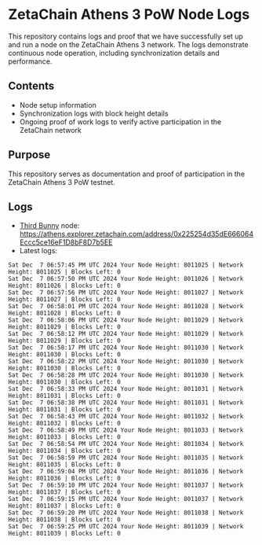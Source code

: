 # ZetaChain Athens 3 PoW Node Logs
This repository contains logs and proof that we have successfully set up and run a node on the ZetaChain Athens 3 network. The logs demonstrate continuous node operation, including synchronization details and performance.

## Contents
- Node setup information
- Synchronization logs with block height details
- Ongoing proof of work logs to verify active participation in the ZetaChain network

## Purpose
This repository serves as documentation and proof of participation in the ZetaChain Athens 3 PoW testnet.

## Logs

- [Third Bunny](https://thirdbunny.xyz/) node: https://athens.explorer.zetachain.com/address/0x225254d35dE666064Eccc5ce16eF1D8bF8D7b5EE
- Latest logs:
```
Sat Dec  7 06:57:45 PM UTC 2024 Your Node Height: 8011025 | Network Height: 8011025 | Blocks Left: 0
Sat Dec  7 06:57:50 PM UTC 2024 Your Node Height: 8011026 | Network Height: 8011026 | Blocks Left: 0
Sat Dec  7 06:57:56 PM UTC 2024 Your Node Height: 8011027 | Network Height: 8011027 | Blocks Left: 0
Sat Dec  7 06:58:01 PM UTC 2024 Your Node Height: 8011028 | Network Height: 8011028 | Blocks Left: 0
Sat Dec  7 06:58:06 PM UTC 2024 Your Node Height: 8011029 | Network Height: 8011029 | Blocks Left: 0
Sat Dec  7 06:58:12 PM UTC 2024 Your Node Height: 8011029 | Network Height: 8011029 | Blocks Left: 0
Sat Dec  7 06:58:17 PM UTC 2024 Your Node Height: 8011030 | Network Height: 8011030 | Blocks Left: 0
Sat Dec  7 06:58:22 PM UTC 2024 Your Node Height: 8011030 | Network Height: 8011030 | Blocks Left: 0
Sat Dec  7 06:58:28 PM UTC 2024 Your Node Height: 8011030 | Network Height: 8011030 | Blocks Left: 0
Sat Dec  7 06:58:33 PM UTC 2024 Your Node Height: 8011031 | Network Height: 8011031 | Blocks Left: 0
Sat Dec  7 06:58:38 PM UTC 2024 Your Node Height: 8011031 | Network Height: 8011031 | Blocks Left: 0
Sat Dec  7 06:58:43 PM UTC 2024 Your Node Height: 8011032 | Network Height: 8011032 | Blocks Left: 0
Sat Dec  7 06:58:49 PM UTC 2024 Your Node Height: 8011033 | Network Height: 8011033 | Blocks Left: 0
Sat Dec  7 06:58:54 PM UTC 2024 Your Node Height: 8011034 | Network Height: 8011034 | Blocks Left: 0
Sat Dec  7 06:58:59 PM UTC 2024 Your Node Height: 8011035 | Network Height: 8011035 | Blocks Left: 0
Sat Dec  7 06:59:04 PM UTC 2024 Your Node Height: 8011036 | Network Height: 8011036 | Blocks Left: 0
Sat Dec  7 06:59:10 PM UTC 2024 Your Node Height: 8011037 | Network Height: 8011037 | Blocks Left: 0
Sat Dec  7 06:59:15 PM UTC 2024 Your Node Height: 8011037 | Network Height: 8011037 | Blocks Left: 0
Sat Dec  7 06:59:20 PM UTC 2024 Your Node Height: 8011038 | Network Height: 8011038 | Blocks Left: 0
Sat Dec  7 06:59:25 PM UTC 2024 Your Node Height: 8011039 | Network Height: 8011039 | Blocks Left: 0
```
